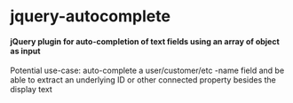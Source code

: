 # jquery-autocomplete

<h4>jQuery plugin for auto-completion of text fields using an array of object as input</h4>

Potential use-case:
  auto-complete a user/customer/etc -name field and be able to extract an underlying ID or other connected property besides the display text
